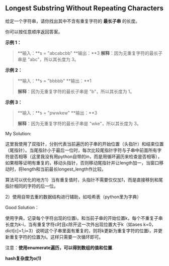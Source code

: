 ## Longest Substring Without Repeating Characters

给定一个字符串，请你找出其中不含有重复字符的 **最长子串** 的长度。

你可以按任意顺序返回答案。

**示例 1：**

> **输入：**s = "abcabcbb"
> **输出：**3
> **解释**：因为无重复字符的最长子串是 "abc"，所以其长度为 3。

**示例 2：**

> **输入：**s = "bbbbb"
> **输出：**1
>
> **解释**：因为无重复字符的最长子串是 "b"，所以其长度为 1。

**示例 3：**

> **输入：**s = "pwwkew"
> **输出：**3
>
> **解释**：因为无重复字符的最长子串是 "wke"，所以其长度为 3。

My Solution:

这里我使用了双指针，分别代表当前遍历的子串的开始位置（头指针）和结束位置（尾指针）。当尾指针小于最后一位时，每次比较尾指针字符与子串中前面所有字符是否相等（这里我没有用python自带的in，而是用循环遍历来检查是否相等），如果相等证明有重复的，移动头指针，否则移动尾指针并让length加一，当窗口移动时，将length和当前最长longest_length作比较。

算法可以优化的地方1）当有重复值时，头指针不需要仅仅加1，而是直接移到和尾指针相同的字符的后一位。

2）使用自带去重的数据结构进行辅助，如哈希表（python里为字典）

Good Solution：

使用字典，记录每个字符出现的位置i，和当前子串的开始位置k，每个不重复子串长度为k-i，当有重复字符c时且c除开这一次外出现位置大于k（如ases k=0，dict[c]=1,i=3）说明这个子串里面有重复的，则将k更新为重复字符的位置i，并更新重复字符的位置为i。这样只需要一次循环即可。

注意：**使用enumerate遍历，可以得到数组的值和位置**.

**hash复杂度为o(1)**